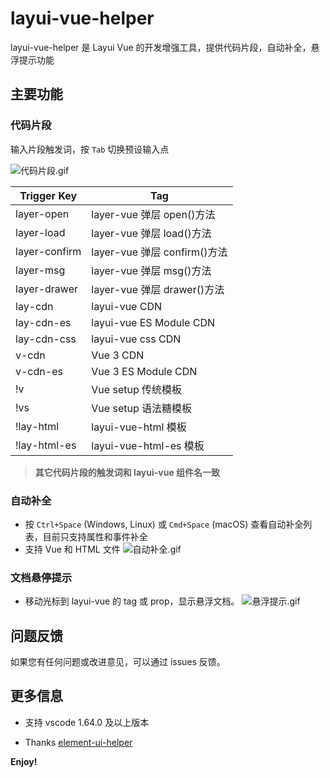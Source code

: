 # layui-vue-helper

layui-vue-helper 是 Layui Vue 的开发增强工具，提供代码片段，自动补全，悬浮提示功能

## 主要功能

### 代码片段

输入片段触发词，按 `Tab` 切换预设输入点

![代码片段.gif](https://s2.loli.net/2022/06/20/zVxXdkaeEUjK4L5.gif)

| Trigger Key | Tag                     |
|-------------|-------------------------|
| layer-open  | layer-vue 弹层 open()方法|
| layer-load  | layer-vue 弹层 load()方法|
| layer-confirm| layer-vue 弹层 confirm()方法|
| layer-msg   | layer-vue 弹层 msg()方法|
| layer-drawer| layer-vue 弹层 drawer()方法|
| lay-cdn     | layui-vue CDN           |
| lay-cdn-es  | layui-vue ES Module CDN |
| lay-cdn-css | layui-vue css CDN       |
| v-cdn       | Vue 3 CDN               |
| v-cdn-es    | Vue 3 ES Module CDN     |
| !v          | Vue setup 传统模板       |
| !vs         | Vue setup 语法糖模板     |
| !lay-html   | layui-vue-html 模板     |
| !lay-html-es| layui-vue-html-es 模板  |


> **其它代码片段的触发词和 layui-vue 组件名一致**

### 自动补全

* 按 `Ctrl+Space` (Windows, Linux) 或 `Cmd+Space` (macOS) 查看自动补全列表，目前只支持属性和事件补全
* 支持 Vue 和 HTML 文件
![自动补全.gif](https://s2.loli.net/2022/06/20/LioZGshVlFQYyew.gif)

### 文档悬停提示

* 移动光标到 layui-vue 的 tag 或 prop，显示悬浮文档。
![悬浮提示.gif](https://s2.loli.net/2022/06/20/iKT3gn7bSxVFByX.gif)

## 问题反馈

如果您有任何问题或改进意见，可以通过 issues 反馈。

## 更多信息

* 支持 vscode 1.64.0 及以上版本 

* Thanks [element-ui-helper](https://github.com/HULANG-BTB/element-ui-helper)

**Enjoy!**
